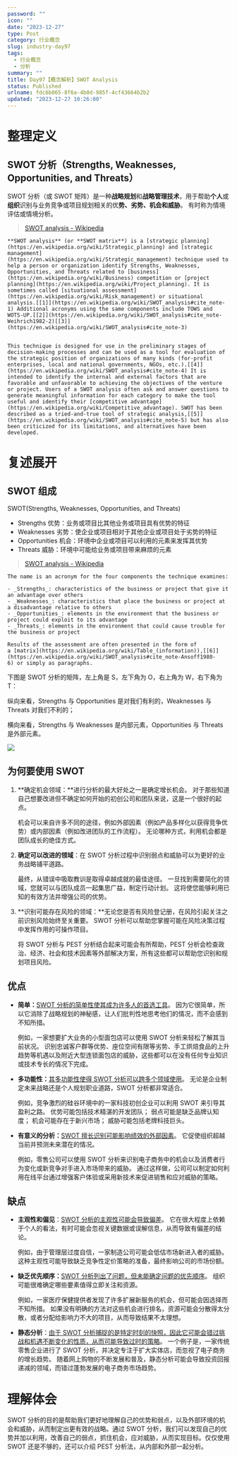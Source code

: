 ```yaml
---
password: ""
icon: ""
date: "2023-12-27"
type: Post
category: 行业概念
slug: industry-day97
tags:
  - 行业概念
  - 分析
summary: ""
title: Day97【概念解析】SWOT Analysis
status: Published
urlname: fdc6b065-8f6a-4b0d-985f-4cf43664b2b2
updated: "2023-12-27 10:26:00"
---
```


# 整理定义

## SWOT 分析（Strengths, Weaknesses, Opportunities, and Threats）

SWOT 分析（或 SWOT 矩阵）是一种**战略规划**和**战略管理技术**，用于帮助**个人**或**组织**识别与业务竞争或项目规划相关的优**势、劣势、机会和威胁**。 有时称为情境评估或情境分析。

> [SWOT analysis - Wikipedia](https://en.wikipedia.org/wiki/SWOT_analysis)

    **SWOT analysis** (or **SWOT matrix**) is a [strategic planning](https://en.wikipedia.org/wiki/Strategic_planning) and [strategic management](https://en.wikipedia.org/wiki/Strategic_management) technique used to help a person or organization identify Strengths, Weaknesses, Opportunities, and Threats related to [business](https://en.wikipedia.org/wiki/Business) competition or [project planning](https://en.wikipedia.org/wiki/Project_planning). It is sometimes called [situational assessment](https://en.wikipedia.org/wiki/Risk_management) or situational analysis.[[1]](https://en.wikipedia.org/wiki/SWOT_analysis#cite_note-1) Additional acronyms using the same components include TOWS and WOTS-UP.[[2]](https://en.wikipedia.org/wiki/SWOT_analysis#cite_note-Weihrich1982-2)[[3]](https://en.wikipedia.org/wiki/SWOT_analysis#cite_note-3)


    This technique is designed for use in the preliminary stages of decision-making processes and can be used as a tool for evaluation of the strategic position of organizations of many kinds (for-profit enterprises, local and national governments, NGOs, etc.).[[4]](https://en.wikipedia.org/wiki/SWOT_analysis#cite_note-4) It is intended to identify the internal and external factors that are favorable and unfavorable to achieving the objectives of the venture or project. Users of a SWOT analysis often ask and answer questions to generate meaningful information for each category to make the tool useful and identify their [competitive advantage](https://en.wikipedia.org/wiki/Competitive_advantage). SWOT has been described as a tried-and-true tool of strategic analysis,[[5]](https://en.wikipedia.org/wiki/SWOT_analysis#cite_note-5) but has also been criticized for its limitations, and alternatives have been developed.

# 复述展开

## SWOT 组成

SWOT(Strengths, Weaknesses, Opportunities, and Threats)

- Strengths 优势：业务或项目比其他业务或项目具有优势的特征
- Weaknesses 劣势：使企业或项目相对于其他企业或项目处于劣势的特征
- Opportunities 机会：环境中企业或项目可以利用的元素来发挥其优势
- Threats 威胁：环境中可能给业务或项目带来麻烦的元素

> [SWOT analysis - Wikipedia](https://en.wikipedia.org/wiki/SWOT_analysis)

    The name is an acronym for the four components the technique examines:

    - _Strengths_: characteristics of the business or project that give it an advantage over others
    - _Weaknesses_: characteristics that place the business or project at a disadvantage relative to others
    - _Opportunities_: elements in the environment that the business or project could exploit to its advantage
    - _Threats_: elements in the environment that could cause trouble for the business or project

    Results of the assessment are often presented in the form of a [matrix](https://en.wikipedia.org/wiki/Table_(information)),[[6]](https://en.wikipedia.org/wiki/SWOT_analysis#cite_note-Ansoff1980-6) or simply as paragraphs.

下图是 SWOT 分析的矩阵，左上角是 S，左下角为 O，右上角为 W，右下角为 T：

纵向来看，Strengths 与 Opportunities 是对我们有利的，Weaknesses 与 Threats 对我们不利的；

横向来看，Strengths 与 Weaknesses 是内部元素，Opportunities 与 Threats 是外部元素。

![](https://image.kuangyichen.com/image/202312271807612.png)

## 为何要使用 SWOT

1. **确定机会领域：**进行分析的最大好处之一是确定增长机会。 对于那些知道自己想要改进但不确定如何开始的初创公司和团队来说，这是一个很好的起点。

   机会可以来自许多不同的途径，例如外部因素（例如产品多样化以获得竞争优势）或内部因素（例如改进团队的工作流程）。 无论哪种方式，利用机会都是团队成长的绝佳方式。

2. **确定可以改进的领域**：在 SWOT 分析过程中识别弱点和威胁可以为更好的业务战略铺平道路。

   最终，从错误中吸取教训是取得卓越成就的最佳途径。 一旦找到需要简化的领域，您就可以与团队成员一起集思广益，制定行动计划。 这将使您能够利用已知的有效方法并增强公司的优势。

3. **识别可能存在风险的领域：**无论您是否有风险登记册，在风险引起关注之前识别风险始终至关重要。 SWOT 分析可以帮助您掌握可能在风险决策过程中发挥作用的可操作项目。

   将 SWOT 分析与 PEST 分析结合起来可能会有所帮助，PEST 分析会检查政治、经济、社会和技术因素等外部解决方案，所有这些都可以帮助您识别和规划项目风险。

## 优点

- **简单：**<u>SWOT 分析的简单性使其成为许多人的首选工具</u>。 因为它很简单，所以它消除了战略规划的神秘感，让人们批判性地思考他们的情况，而不会感到不知所措。

  例如，一家想要扩大业务的小型面包店可以使用 SWOT 分析来轻松了解其当前状况。 识别忠诚客户群等优势、座位空间有限等劣势、手工烘焙食品的上升趋势等机遇以及附近大型连锁面包店的威胁，这些都可以在没有任何专业知识或技术专长的情况下完成。

- **多功能性：**<u>其多功能性使得 SWOT 分析可以跨多个领域使用</u>。 无论是企业制定未来战略还是个人规划职业道路，SWOT 分析都非常适合。

  例如，竞争激烈的硅谷环境中的一家科技初创企业可以利用 SWOT 来引导其盈利之路。 优势可能包括技术精湛的开发团队； 弱点可能是缺乏品牌认知度； 机会可能存在于新兴市场； 威胁可能包括老牌科技巨头。

- **有意义的分析：**<u>SWOT 擅长识别可能影响绩效的外部因素</u>。 它促使组织超越当前并预测未来潜在的情况。

  例如，零售公司可以使用 SWOT 分析来识别电子商务中的机会以及消费者行为变化或新竞争对手进入市场带来的威胁。 通过这样做，公司可以制定如何利用在线平台通过增强客户体验或采用新技术来促进销售和应对威胁的策略。

## 缺点

- **主观性和偏见**：<u>SWOT 分析的主观性可能会导致偏差</u>。 它在很大程度上依赖于个人的看法，有时可能会忽视关键数据或误解信息，从而导致有偏差的结论。

  例如，由于管理层过度自信，一家制造公司可能会低估市场新进入者的威胁。 这种主观性可能导致缺乏竞争性定价策略的准备，最终影响公司的市场份额。

- **缺乏优先顺序：**<u>SWOT 分析列出了问题，但未能确定问题的优先顺序</u>。 组织可能很难确定哪些要素值得立即关注和资源。

  例如，一家医疗保健提供者发现了许多扩展新服务的机会，但可能会因选择而不知所措。 如果没有明确的方法对这些机会进行排名，资源可能会分散得太分散，或者分配给影响力不大的项目，从而导致结果不太理想。

- **静态分析**：<u>由于 SWOT 分析捕捉的是特定时刻的快照，因此它可能会错过挑战和机遇不断变化的性质，从而可能导致过时的策略</u>。
  一个例子是，一家传统零售企业进行了 SWOT 分析，并决定专注于扩大实体店，而忽视了电子商务的增长趋势。 随着网上购物的不断发展和普及，静态分析可能会导致投资回报递减的领域，而错过蓬勃发展的电子商务市场趋势。

# 理解体会

SWOT 分析的目的是帮助我们更好地理解自己的优势和弱点，以及外部环境的机会和威胁，从而制定出更有效的战略。通过 SWOT 分析，我们可以发现自己的优势并加以利用，改善自己的弱点，抓住机会，应对威胁，从而实现目标。仅仅使用 SWOT 还是不够的，还可以介绍 PEST 分析法，从内部和外部一起分析。
